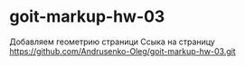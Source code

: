 # goit-markup-hw-03
Добавляем геометрию страници
Ссыка на страницу
https://github.com/Andrusenko-Oleg/goit-markup-hw-03.git
